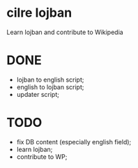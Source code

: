 # cilre lojban
Learn lojban and contribute to Wikipedia  


# DONE
- lojban to english script;
- english to lojban script;
- updater script;

# TODO
- fix DB content (especially english field);
- learn lojban;
- contribute to WP;


